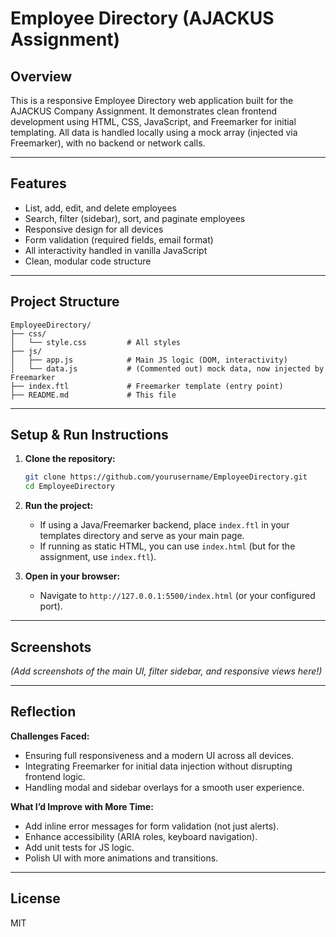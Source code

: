 # Employee Directory (AJACKUS Assignment)

## Overview

This is a responsive Employee Directory web application built for the AJACKUS Company Assignment. It demonstrates clean frontend development using HTML, CSS, JavaScript, and Freemarker for initial templating. All data is handled locally using a mock array (injected via Freemarker), with no backend or network calls.

---

## Features

- List, add, edit, and delete employees
- Search, filter (sidebar), sort, and paginate employees
- Responsive design for all devices
- Form validation (required fields, email format)
- All interactivity handled in vanilla JavaScript
- Clean, modular code structure

---

## Project Structure

```
EmployeeDirectory/
├── css/
│   └── style.css         # All styles
├── js/
│   ├── app.js            # Main JS logic (DOM, interactivity)
│   └── data.js           # (Commented out) mock data, now injected by Freemarker
├── index.ftl             # Freemarker template (entry point)
├── README.md             # This file
```

---

## Setup & Run Instructions

1. **Clone the repository:**
   ```bash
   git clone https://github.com/yourusername/EmployeeDirectory.git
   cd EmployeeDirectory
   ```

2. **Run the project:**
   - If using a Java/Freemarker backend, place `index.ftl` in your templates directory and serve as your main page.
   - If running as static HTML, you can use `index.html` (but for the assignment, use `index.ftl`).

3. **Open in your browser:**
   - Navigate to `http://127.0.0.1:5500/index.html` (or your configured port).

---

## Screenshots

*(Add screenshots of the main UI, filter sidebar, and responsive views here!)*

---

## Reflection

**Challenges Faced:**
- Ensuring full responsiveness and a modern UI across all devices.
- Integrating Freemarker for initial data injection without disrupting frontend logic.
- Handling modal and sidebar overlays for a smooth user experience.

**What I’d Improve with More Time:**
- Add inline error messages for form validation (not just alerts).
- Enhance accessibility (ARIA roles, keyboard navigation).
- Add unit tests for JS logic.
- Polish UI with more animations and transitions.

---

## License

MIT 
